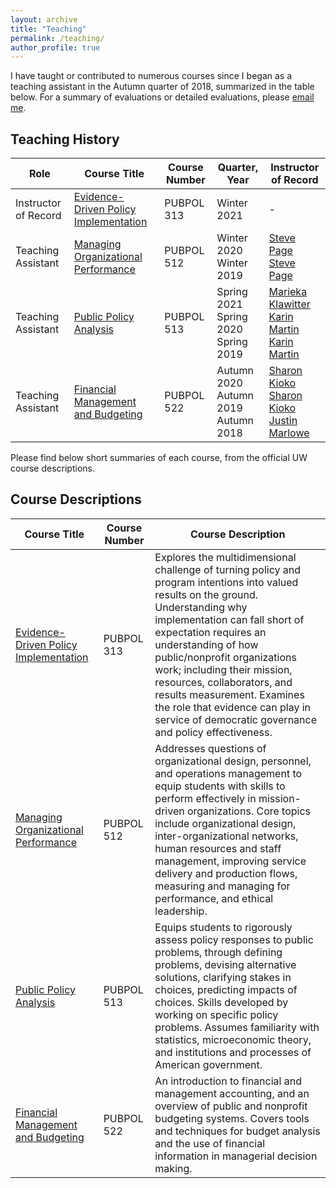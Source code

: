 ```yaml
---
layout: archive
title: "Teaching"
permalink: /teaching/
author_profile: true
---
```


I have taught or contributed to numerous courses since I began as a teaching assistant in the Autumn quarter of 2018, summarized in the table below. For a summary of evaluations or detailed evaluations, please [email me](mailto:fjsantam@uw.edu).

## Teaching History

| Role | Course Title | Course Number | Quarter, Year | Instructor of Record |
|------|--------------|---------------|---------------|----------------------|
| Instructor of Record | [Evidence-Driven Policy Implementation](https://evans.uw.edu/courses/pubpol-313-evidence-based-policy-implementation/) | PUBPOL 313 | Winter 2021 | - |
| Teaching Assistant | [Managing Organizational Performance](https://evans.uw.edu/courses/pubpol-512-managing-organizational-performance/) | PUBPOL 512 | Winter 2020<br />Winter 2019 | [Steve Page](https://evans.uw.edu/profile/stephen-page/)<br />[Steve Page](https://evans.uw.edu/profile/stephen-page/) |
| Teaching Assistant | [Public Policy Analysis](https://evans.uw.edu/courses/pubpol-513-public-policy-analysis/) | PUBPOL 513 | Spring 2021<br />Spring 2020<br />Spring 2019 | [Marieka Klawitter](https://evans.uw.edu/profile/marieka-klawitter/)<br />[Karin Martin](https://evans.uw.edu/profile/karin-martin/)<br />[Karin Martin](https://evans.uw.edu/profile/karin-martin/) |
| Teaching Assistant | [Financial Management and Budgeting](https://evans.uw.edu/courses/pubpol-522-financial-management-and-budgeting/) | PUBPOL 522 | Autumn 2020<br />Autumn 2019<br />Autumn 2018 | [Sharon Kioko](https://evans.uw.edu/profile/sharon-kioko/)<br />[Sharon Kioko](https://evans.uw.edu/profile/sharon-kioko/)<br />[Justin Marlowe](https://harris.uchicago.edu/directory/justin-marlowe) |

Please find below short summaries of each course, from the official UW course descriptions.

## Course Descriptions

| Course Title | Course Number | Course Description |
|--------------|---------------|--------------------|
| [Evidence-Driven Policy Implementation](https://evans.uw.edu/courses/pubpol-313-evidence-based-policy-implementation/) | PUBPOL 313 | Explores the multidimensional challenge of turning policy and program intentions into valued results on the ground. Understanding why implementation can fall short of expectation requires an understanding of how public/nonprofit organizations work; including their mission, resources, collaborators, and results measurement. Examines the role that evidence can play in service of democratic governance and policy effectiveness. |
| [Managing Organizational Performance](https://evans.uw.edu/courses/pubpol-512-managing-organizational-performance/) | PUBPOL 512 | Addresses questions of organizational design, personnel, and operations management to equip students with skills to perform effectively in mission-driven organizations. Core topics include organizational design, inter-organizational networks, human resources and staff management, improving service delivery and production flows, measuring and managing for performance, and ethical leadership. |
| [Public Policy Analysis](https://evans.uw.edu/courses/pubpol-513-public-policy-analysis/) | PUBPOL 513 | Equips students to rigorously assess policy responses to public problems, through defining problems, devising alternative solutions, clarifying stakes in choices, predicting impacts of choices. Skills developed by working on specific policy problems. Assumes familiarity with statistics, microeconomic theory, and institutions and processes of American government. |
| [Financial Management and Budgeting](https://evans.uw.edu/courses/pubpol-522-financial-management-and-budgeting/) | PUBPOL 522 | An introduction to financial and management accounting, and an overview of public and nonprofit budgeting systems. Covers tools and techniques for budget analysis and the use of financial information in managerial decision making. |
